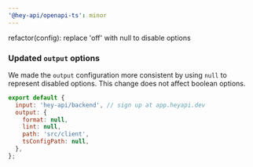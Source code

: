 ```yaml
---
'@hey-api/openapi-ts': minor
---
```


refactor(config): replace 'off' with null to disable options

### Updated `output` options

We made the `output` configuration more consistent by using `null` to represent disabled options. This change does not affect boolean options.

```js
export default {
  input: 'hey-api/backend', // sign up at app.heyapi.dev
  output: {
    format: null,
    lint: null,
    path: 'src/client',
    tsConfigPath: null,
  },
};
```
